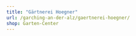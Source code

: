 ```yaml
---
title: "Gärtnerei Hoegner"
url: /garching-an-der-alz/gaertnerei-hoegner/
shop: Garten-Center
---
```

